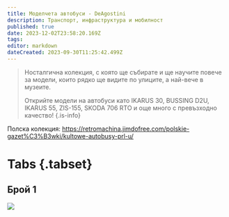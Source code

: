 ```yaml
---
title: Моделчета автобуси - DeAgostini
description: Транспорт, инфраструктура и мобилност
published: true
date: 2023-12-02T23:58:20.169Z
tags: 
editor: markdown
dateCreated: 2023-09-30T11:25:42.499Z
---
```


> Носталгична колекция, с която ще събирате и ще научите повече за модели, които рядко ще видите по улиците, а най-вече в музеите.
> 
> Открийте модели на автобуси като IKARUS 30, BUSSING D2U, IKARUS 55, ZIS-155, SKODA 706 RTO и още много с превъзходно качество!
{.is-info}

Полска колекция:  https://retromachina.jimdofree.com/polskie-gazet%C3%B3wki/kultowe-autobusy-prl-u/


# Tabs {.tabset}


## Брой 1
<img src="https://drive.google.com/uc?id=1y_Xl_Bb-VqpHDebGL8o3hss0UlEUyDmu">

